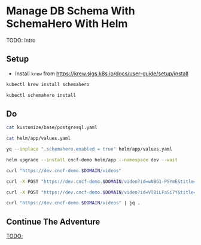 # Manage DB Schema With SchemaHero With Helm

TODO: Intro

## Setup

* Install `krew` from https://krew.sigs.k8s.io/docs/user-guide/setup/install

```bash
kubectl krew install schemahero

kubectl schemahero install
```

## Do

```bash
cat kustomize/base/postgresql.yaml

cat helm/app/values.yaml

yq --inplace ".schemahero.enabled = true" helm/app/values.yaml

helm upgrade --install cncf-demo helm/app --namespace dev --wait

curl "https://dev.cncf-demo.$DOMAIN/videos"

curl -X POST "https://dev.cncf-demo.$DOMAIN/video?id=wNBG1-PSYmE&title=Kubernetes%20Policies%20And%20Governance%20-%20Ask%20Me%20Anything%20With%20Jim%20Bugwadia"

curl -X POST "https://dev.cncf-demo.$DOMAIN/video?id=VlBiLFaSi7Y&title=Scaleway%20-%20Everything%20We%20Expect%20From%20A%20Cloud%20Computing%20Service%3F"

curl "https://dev.cncf-demo.$DOMAIN/videos" | jq .
```

## Continue The Adventure

[TODO:](TODO:)
